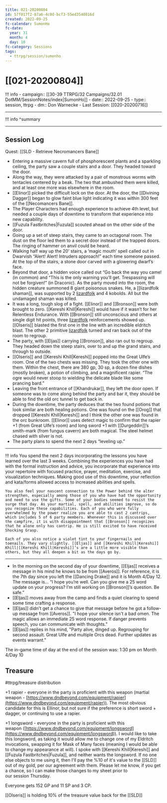 ```yaml
---
title: 021-20200804
id: 57f017f2-87a6-4c0d-bcf3-55ed3540816d
created: 2022-09-25
fc-calendar: SumonHo
fc-date:
  year: 31
  month: 4
  day: 10
fc-category: Sessions
tags:
  - ttrpg/session/sumonho
---
```


# [[021-20200804]]

!!! info
    - campaign:: [[30-39 TTRPG/32 Campaigns/32.01 DotMM/SessionNotes/index|SumonHo]]
    - date:: 2022-09-25
    - type:: session, ttrpg
    - dm:: Don Warnecke
    - Last Session: [[020-20200716]]


---

!!! info
    ^summary

---

## Session Log

Quest: [[SLD - Retrieve Necromancers Bane]]


- Entering a massive cavern full of phosphorescent plants and a sparkling ceiling, the party saw a couple stairs and a door. They headed toward the door.
- Along the way, they were attacked by a pair of monstrous worms with tentacles centered by a beak. The two that ambushed them were killed, and at least one more was elsewhere in the room.
- [[Elinor]] picked the difficult lock on the door. At the door, the [[Divining Dagger]] began to glow faint blue light indicating it was within 300 feet of the [[Necomancers Bane]].
- The Player Characters had enough experience to achieve 4th level, but needed a couple days of downtime to transform that experience into new capability.
- [[Fuzula Fastbritches|Fuzula]] scouted ahead on the other side of the door.
- Going up a set of steep stairs, they came to an octagonal room. The dust on the floor led them to a secret door instead of the trapped doors. The ringing of hammer on anvil could be heard.
- Walking half way up the 20’ stairs, a ‘magic mouth’ spell called out in Dwarvish “Alert! Alert! Intruders approach!” each time someone passed. At the top of the stairs, a stone door carved with a glowering dwarf’s face.
- Beyond that door, a hidden voice called out “Go back the way you came! (in common) and “This is the only warning you’ll get. Trespassing will not be forgiven!” (in Draconic). As the party moved into the room, the hidden creature summoned 8 giant poisonous snakes. He, a [[lizardfolk shaman]], was supported by 2 [lizardfolk](https://ddb.ac/monsters/lizardfolk) and 4 kobolds. All but the undamaged shaman was killed.
- It was a long, tough slog of a fight. [[Elinor]] and [[Bronson]] were both brought to zero. [[Kereshi Khill|Kereshi]] would have if it wasn’t for her Relentless Endurance. With [[Bronson]] still unconscious and others at single digit hit points, three [lizardfolk](https://ddb.ac/monsters/lizardfolk) reinforcements showed up. [[Olseris]] blasted the first one in the line with an incredible eldritch blast. The other 2 primitive [lizardfolk](https://ddb.ac/monsters/lizardfolk) turned and ran back out of the room to regroup.
- The party, with [[Eljas]] carrying [[Bronson]], also ran out to regroup. They headed down the steep stairs, over to and up the grand stairs, and through to outside.
- [[Olseris]] and [[Kereshi Khill|Kereshi]] popped into the Great Ulfe’s room. One of the two chests was missing. They took the other one with them. Within the chest, there are 380 gp, 30 sp, a dozen fine dishes (mostly broken), a potion of climbing, and a magnificent rapier. “The ogre would never stoop to wielding the delicate blade like some prancing bard.”
- Leaving the front entrance of [[Khandrukar]], they left the door open. If someone was to come along behind the party and bar it, they should be able to find the old orc tunnel to get back in.
- During the downtime, the party deduces that the two found potions that look similar are both healing potions. One was found on the [[Orog]] that dropped [[Kereshi Khill|Kereshi]] and I think the other one was found in the orc bunkroom. [[Elinor]] uses detect magic to confirm that the rapier +1 (from Great Ulfe’s room) and long sword +1 with [[Durgeddin]]’s smith-mark (from fungus cavern) are both magical. The steel helmet chased with silver is not.
- The party plans to spend the next 2 days “leveling up.”

---

!!! info
    You spend the next 2 days incorporating the lessons you have learned over the last 3 weeks. Combining the experiences you have had with the formal instruction and advice, you incorporate that experience into your repertoire with focused practice, prayer, meditation, exercise, and visualization techniques. Making good use of this downtime, your reflection and kata/forms allowed access to increased abilities and spells.
    
    You also feel your nascent connection to the Power behind the alter strengthen, especially among those of you who have had the opportunity and need to use the gifts. Some of your bodies seemed to resist the surge that day. As your martial, spell, and abilities improve, so do you recognize these capabilities. Each of you who were fully overwhelmed by the power realize you are able to cast 2 cantrips, which includes 5 of 6 party members. Whenever this is discussed over the campfire, it is with disappointment that [[Bronson]] recognizes that he alone only has cantrip. He is still excited to have received Shocking Grasp.
    
    Each of you also notice a violet tint to your fingernails and toenails. They vary slightly. [[Eljas]] and [[Kereshi Khill|Kereshi]] Khill|[[Kereshi Khill|Kereshi]]’s are a little more visible than others, but they all deepen a bit as the days go by.

---

  
- In the morning on the second day of your downtime, [[Eljas]] receives a message in his mind he knows to be from [[Averos]]. For reference, it is the 7th day since you left the [[Dancing Drake]] and it is Month 4/Day 12. The message is… “I hope you’re well. Can you give me a 25 word update on your progress? I’m still working on [[Bronson]]’s question. Be safe.”
- [[Eljas]] moves away from the camp and finds a quiet clearing to spend some time crafting a response.
- [[Eljas]] didn't get a chance to give that message before he got a follow-up message from [[Averos]]. "I hope your silence isn't a bad omen. The magic allows an immediate 25 word response. If danger prevents speech, you can communicate with thoughts."
- [[Eljas]] replies in his mind, "Party alive, dinged up. Regrouping for second assault. Great Ulfe and multiple Orcs dead. Further updates as events warrant."

The in-game time of day at the end of the session was: 1:30 pm on Month 4/Day 10


## Treasure
#ttrpg/treasure distribution

+1 rapier - everyone in the party is proficient with this weapon (martial weapon - [https://www.dndbeyond.com/equipment/rapier](https://www.dndbeyond.com/equipment/rapier)). The most obvious candidate for this is Ellinor, but not sure if the preference is short sword + dagger, or continuing to use a rapier.   

+1 longsword - everyone in the party is proficient with this weapon ([https://www.dndbeyond.com/equipment/longsword](https://www.dndbeyond.com/equipment/longsword)). I would like to take this longsword, as taking it would allow me to change one of my Eldritch invocations, swapping it for Mask of Many faces (meaning I would be able to change my appearance at will). I spoke with [[Kereshi Khill|Kereshi]] and [[Fuzula Fastbritches|Fuzula]], and neither wants the longsword. If no one else objects to me using it, then I'll pay the %10 of it's value to the [[SLD]] out of my gold, per our agreement with them. Please let me know, if you get a chance, so I can make those changes to my sheet prior to our session Thursday.  

Everyone gets 152 GP and 11 SP and 3 CP.

[[Olseris]] is holding 10% of the treasure value back for the [[SLD]]
